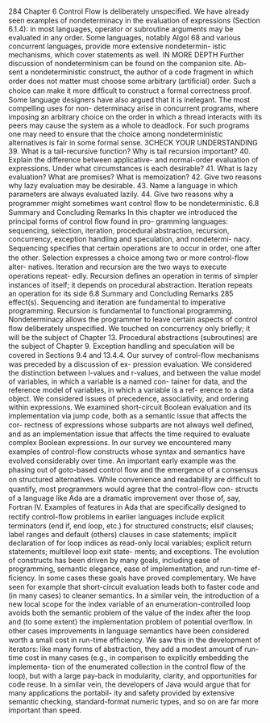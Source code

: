 284
Chapter 6 Control Flow
is deliberately unspeciﬁed. We have already seen examples of nondeterminacy
in the evaluation of expressions (Section 6.1.4): in most languages, operator or
subroutine arguments may be evaluated in any order. Some languages, notably
Algol 68 and various concurrent languages, provide more extensive nondetermin-
istic mechanisms, which cover statements as well.
IN MORE DEPTH
Further discussion of nondeterminism can be found on the companion site. Ab-
sent a nondeterministic construct, the author of a code fragment in which order
does not matter must choose some arbitrary (artiﬁcial) order. Such a choice can
make it more difﬁcult to construct a formal correctness proof. Some language
designers have also argued that it is inelegant. The most compelling uses for non-
determinacy arise in concurrent programs, where imposing an arbitrary choice
on the order in which a thread interacts with its peers may cause the system as a
whole to deadlock. For such programs one may need to ensure that the choice
among nondeterministic alternatives is fair in some formal sense.
3CHECK YOUR UNDERSTANDING
39. What is a tail-recursive function? Why is tail recursion important?
40. Explain the difference between applicative- and normal-order evaluation of
expressions. Under what circumstances is each desirable?
41. What is lazy evaluation? What are promises? What is memoization?
42. Give two reasons why lazy evaluation may be desirable.
43. Name a language in which parameters are always evaluated lazily.
44. Give two reasons why a programmer might sometimes want control ﬂow to
be nondeterministic.
6.8
Summary and Concluding Remarks
In this chapter we introduced the principal forms of control ﬂow found in pro-
gramming languages: sequencing, selection, iteration, procedural abstraction,
recursion, concurrency, exception handling and speculation, and nondetermi-
nacy. Sequencing speciﬁes that certain operations are to occur in order, one after
the other. Selection expresses a choice among two or more control-ﬂow alter-
natives. Iteration and recursion are the two ways to execute operations repeat-
edly. Recursion deﬁnes an operation in terms of simpler instances of itself; it
depends on procedural abstraction. Iteration repeats an operation for its side
6.8 Summary and Concluding Remarks
285
effect(s). Sequencing and iteration are fundamental to imperative programming.
Recursion is fundamental to functional programming. Nondeterminacy allows
the programmer to leave certain aspects of control ﬂow deliberately unspeciﬁed.
We touched on concurrency only brieﬂy; it will be the subject of Chapter 13.
Procedural abstractions (subroutines) are the subject of Chapter 9. Exception
handling and speculation will be covered in Sections 9.4 and 13.4.4.
Our survey of control-ﬂow mechanisms was preceded by a discussion of ex-
pression evaluation. We considered the distinction between l-values and r-values,
and between the value model of variables, in which a variable is a named con-
tainer for data, and the reference model of variables, in which a variable is a ref-
erence to a data object. We considered issues of precedence, associativity, and
ordering within expressions. We examined short-circuit Boolean evaluation and
its implementation via jump code, both as a semantic issue that affects the cor-
rectness of expressions whose subparts are not always well deﬁned, and as an
implementation issue that affects the time required to evaluate complex Boolean
expressions.
In our survey we encountered many examples of control-ﬂow constructs
whose syntax and semantics have evolved considerably over time. An important
early example was the phasing out of goto-based control ﬂow and the emergence
of a consensus on structured alternatives. While convenience and readability are
difﬁcult to quantify, most programmers would agree that the control-ﬂow con-
structs of a language like Ada are a dramatic improvement over those of, say,
Fortran IV. Examples of features in Ada that are speciﬁcally designed to rectify
control-ﬂow problems in earlier languages include explicit terminators (end if,
end loop, etc.) for structured constructs; elsif clauses; label ranges and default
(others) clauses in case statements; implicit declaration of for loop indices as
read-only local variables; explicit return statements; multilevel loop exit state-
ments; and exceptions.
The evolution of constructs has been driven by many goals, including ease
of programming, semantic elegance, ease of implementation, and run-time ef-
ﬁciency. In some cases these goals have proved complementary. We have seen
for example that short-circuit evaluation leads both to faster code and (in many
cases) to cleaner semantics. In a similar vein, the introduction of a new local
scope for the index variable of an enumeration-controlled loop avoids both the
semantic problem of the value of the index after the loop and (to some extent)
the implementation problem of potential overﬂow.
In other cases improvements in language semantics have been considered
worth a small cost in run-time efﬁciency. We saw this in the development of
iterators: like many forms of abstraction, they add a modest amount of run-time
cost in many cases (e.g., in comparison to explicitly embedding the implementa-
tion of the enumerated collection in the control ﬂow of the loop), but with a large
pay-back in modularity, clarity, and opportunities for code reuse. In a similar
vein, the developers of Java would argue that for many applications the portabil-
ity and safety provided by extensive semantic checking, standard-format numeric
types, and so on are far more important than speed.
